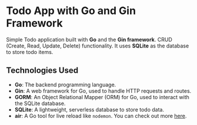 # Todo App with Go and Gin Framework

Simple Todo application built with **Go** and the **Gin framework**.
CRUD (Create, Read, Update, Delete) functionality.
It uses **SQLite** as the database to store todo items.

## Technologies Used

- **Go**: The backend programming language.
- **Gin**: A web framework for Go, used to handle HTTP requests and routes.
- **GORM**: An Object Relational Mapper (ORM) for Go, used to interact with the SQLite database.
- **SQLite**: A lightweight, serverless database to store todo data.
- **air**: A Go tool for live reload like `nodemon`. You can check out more [here](https://github.com/air-verse/air).
